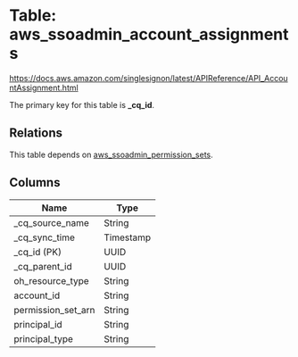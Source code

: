 # Table: aws_ssoadmin_account_assignments

https://docs.aws.amazon.com/singlesignon/latest/APIReference/API_AccountAssignment.html

The primary key for this table is **_cq_id**.

## Relations
This table depends on [aws_ssoadmin_permission_sets](aws_ssoadmin_permission_sets.md).


## Columns
| Name          | Type          |
| ------------- | ------------- |
|_cq_source_name|String|
|_cq_sync_time|Timestamp|
|_cq_id (PK)|UUID|
|_cq_parent_id|UUID|
|oh_resource_type|String|
|account_id|String|
|permission_set_arn|String|
|principal_id|String|
|principal_type|String|